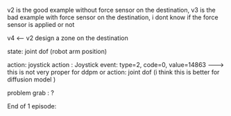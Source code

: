 v2 is the good example without force sensor on the destination,
v3 is the bad example with force sensor on the destination, i dont know if the force sensor is applied or not

v4 <-- v2 design a zone on the destination



state:
joint dof (robot arm position)

action: joystick action : Joystick event: type=2, code=0, value=14863    ---> this is not very proper for ddpm
or
action: joint dof (i think this is better for diffusion model ) 

problem grab : ?


End of 1 episode: 